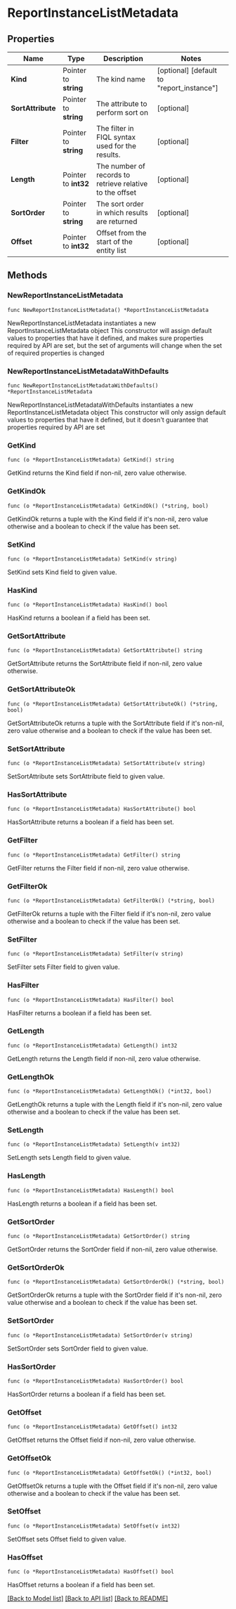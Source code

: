 # ReportInstanceListMetadata

## Properties

Name | Type | Description | Notes
------------ | ------------- | ------------- | -------------
**Kind** | Pointer to **string** | The kind name | [optional] [default to "report_instance"]
**SortAttribute** | Pointer to **string** | The attribute to perform sort on | [optional] 
**Filter** | Pointer to **string** | The filter in FIQL syntax used for the results. | [optional] 
**Length** | Pointer to **int32** | The number of records to retrieve relative to the offset | [optional] 
**SortOrder** | Pointer to **string** | The sort order in which results are returned | [optional] 
**Offset** | Pointer to **int32** | Offset from the start of the entity list | [optional] 

## Methods

### NewReportInstanceListMetadata

`func NewReportInstanceListMetadata() *ReportInstanceListMetadata`

NewReportInstanceListMetadata instantiates a new ReportInstanceListMetadata object
This constructor will assign default values to properties that have it defined,
and makes sure properties required by API are set, but the set of arguments
will change when the set of required properties is changed

### NewReportInstanceListMetadataWithDefaults

`func NewReportInstanceListMetadataWithDefaults() *ReportInstanceListMetadata`

NewReportInstanceListMetadataWithDefaults instantiates a new ReportInstanceListMetadata object
This constructor will only assign default values to properties that have it defined,
but it doesn't guarantee that properties required by API are set

### GetKind

`func (o *ReportInstanceListMetadata) GetKind() string`

GetKind returns the Kind field if non-nil, zero value otherwise.

### GetKindOk

`func (o *ReportInstanceListMetadata) GetKindOk() (*string, bool)`

GetKindOk returns a tuple with the Kind field if it's non-nil, zero value otherwise
and a boolean to check if the value has been set.

### SetKind

`func (o *ReportInstanceListMetadata) SetKind(v string)`

SetKind sets Kind field to given value.

### HasKind

`func (o *ReportInstanceListMetadata) HasKind() bool`

HasKind returns a boolean if a field has been set.

### GetSortAttribute

`func (o *ReportInstanceListMetadata) GetSortAttribute() string`

GetSortAttribute returns the SortAttribute field if non-nil, zero value otherwise.

### GetSortAttributeOk

`func (o *ReportInstanceListMetadata) GetSortAttributeOk() (*string, bool)`

GetSortAttributeOk returns a tuple with the SortAttribute field if it's non-nil, zero value otherwise
and a boolean to check if the value has been set.

### SetSortAttribute

`func (o *ReportInstanceListMetadata) SetSortAttribute(v string)`

SetSortAttribute sets SortAttribute field to given value.

### HasSortAttribute

`func (o *ReportInstanceListMetadata) HasSortAttribute() bool`

HasSortAttribute returns a boolean if a field has been set.

### GetFilter

`func (o *ReportInstanceListMetadata) GetFilter() string`

GetFilter returns the Filter field if non-nil, zero value otherwise.

### GetFilterOk

`func (o *ReportInstanceListMetadata) GetFilterOk() (*string, bool)`

GetFilterOk returns a tuple with the Filter field if it's non-nil, zero value otherwise
and a boolean to check if the value has been set.

### SetFilter

`func (o *ReportInstanceListMetadata) SetFilter(v string)`

SetFilter sets Filter field to given value.

### HasFilter

`func (o *ReportInstanceListMetadata) HasFilter() bool`

HasFilter returns a boolean if a field has been set.

### GetLength

`func (o *ReportInstanceListMetadata) GetLength() int32`

GetLength returns the Length field if non-nil, zero value otherwise.

### GetLengthOk

`func (o *ReportInstanceListMetadata) GetLengthOk() (*int32, bool)`

GetLengthOk returns a tuple with the Length field if it's non-nil, zero value otherwise
and a boolean to check if the value has been set.

### SetLength

`func (o *ReportInstanceListMetadata) SetLength(v int32)`

SetLength sets Length field to given value.

### HasLength

`func (o *ReportInstanceListMetadata) HasLength() bool`

HasLength returns a boolean if a field has been set.

### GetSortOrder

`func (o *ReportInstanceListMetadata) GetSortOrder() string`

GetSortOrder returns the SortOrder field if non-nil, zero value otherwise.

### GetSortOrderOk

`func (o *ReportInstanceListMetadata) GetSortOrderOk() (*string, bool)`

GetSortOrderOk returns a tuple with the SortOrder field if it's non-nil, zero value otherwise
and a boolean to check if the value has been set.

### SetSortOrder

`func (o *ReportInstanceListMetadata) SetSortOrder(v string)`

SetSortOrder sets SortOrder field to given value.

### HasSortOrder

`func (o *ReportInstanceListMetadata) HasSortOrder() bool`

HasSortOrder returns a boolean if a field has been set.

### GetOffset

`func (o *ReportInstanceListMetadata) GetOffset() int32`

GetOffset returns the Offset field if non-nil, zero value otherwise.

### GetOffsetOk

`func (o *ReportInstanceListMetadata) GetOffsetOk() (*int32, bool)`

GetOffsetOk returns a tuple with the Offset field if it's non-nil, zero value otherwise
and a boolean to check if the value has been set.

### SetOffset

`func (o *ReportInstanceListMetadata) SetOffset(v int32)`

SetOffset sets Offset field to given value.

### HasOffset

`func (o *ReportInstanceListMetadata) HasOffset() bool`

HasOffset returns a boolean if a field has been set.


[[Back to Model list]](../README.md#documentation-for-models) [[Back to API list]](../README.md#documentation-for-api-endpoints) [[Back to README]](../README.md)


